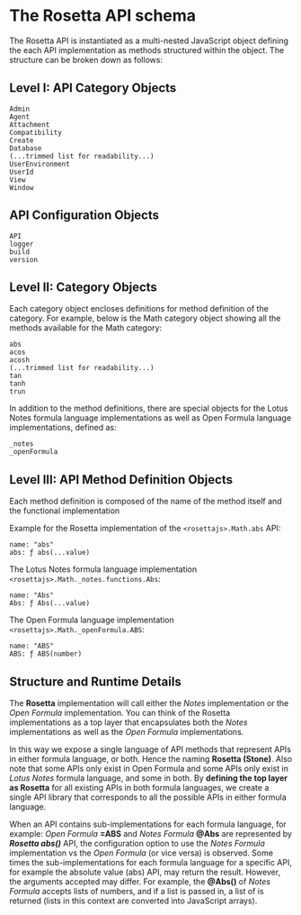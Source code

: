 # The Rosetta API schema

The Rosetta API is instantiated as a multi-nested JavaScript object defining the each API implementation as methods structured within the object. The structure can be broken down as follows:

## Level I: API Category Objects

```
Admin
Agent
Attachment
Compatibility
Create
Database
(...trimmed list for readability...)
UserEnvironment
UserId
View
Window
```

## API Configuration Objects
```
API
logger
build
version
```

## Level II: Category Objects

Each category object encloses definitions for method definition of the category. For example, below is the Math category object showing all the methods available for the Math category:

```
abs
acos
acosh
(...trimmed list for readability...)
tan
tanh
trun
```
In addition to the method definitions, there are special objects for the Lotus Notes formula language implementations as well as Open Formula language implementations, defined as:

```
_notes
_openFormula
```

## Level III: API Method Definition Objects
Each method definition is composed of the name of the method itself and the functional implementation

Example for the Rosetta implementation of the `<rosettajs>.Math.abs` API:

```
name: "abs"
abs: ƒ abs(...value)
```

The Lotus Notes formula language implementation `<rosettajs>.Math._notes.functions.Abs`:

```
name: "Abs"
Abs: ƒ Abs(...value)
```

The Open Formula language implementation `<rosettajs>.Math._openFormula.ABS`:
```
name: "ABS"
ABS: ƒ ABS(number)
```

## Structure and Runtime Details

The **Rosetta** implementation will call either the *Notes*
implementation or the *Open Formula* implementation. You can think of the Rosetta implementations as a top layer that encapsulates both the *Notes* implementations as well as the *Open Formula* implementations. 

In this way we expose a single language of API methods that represent APIs in either formula language, or both. Hence the naming **Rosetta (Stone)**. Also note that some APIs only exist in Open Formula and some APIs only exist in *Lotus Notes* formula language, and some in both. By **defining the top layer as Rosetta** for all existing APIs in both formula languages, we create a single API library that corresponds to all the possible APIs in either formula language. 

When an API contains sub-implementations for each formula language, for example: *Open Formula* **=ABS** and *Notes Formula* **@Abs** are represented by ***Rosetta abs()*** API, the configuration option to use the *Notes Formula* implementation vs the *Open Formula* (or vice versa) is observed. Some times the sub-implementations for each formula language for a specific API, for example the absolute value (abs) API, may return the result. However, the arguments accepted may differ. For example, the **@Abs()** of *Notes Formula* accepts lists of numbers, and if a list is passed in, a list of is returned (lists in this context are converted into JavaScript arrays).